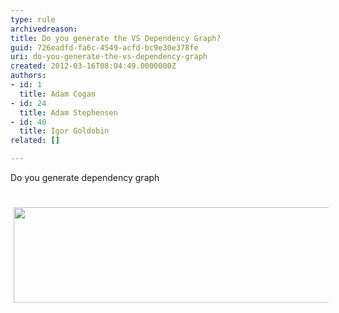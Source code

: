 ```yaml
---
type: rule
archivedreason: 
title: Do you generate the VS Dependency Graph?
guid: 726eadfd-fa6c-4549-acfd-bc9e30e378fe
uri: do-you-generate-the-vs-dependency-graph
created: 2012-03-16T08:04:49.0000000Z
authors:
- id: 1
  title: Adam Cogan
- id: 24
  title: Adam Stephensen
- id: 40
  title: Igor Goldobin
related: []

---
```



Do you generate dependency graph
<br><excerpt class='endintro'></excerpt><br>
​<img width="685" height="209" class="ssw-rteStyle-ImageArea" src="/SoftwareDevelopment/RulestobetterArchitectureandCodeReview/PublishingImages/TimePRODependence.png" alt="" style="height&#58;153px;width&#58;794px;margin&#58;5px;" /><br><br>


